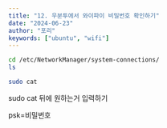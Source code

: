 ```yaml
---
title: "12. 우분투에서 와이파이 비밀번호 확인하기"
date: "2024-06-23"
author: "포리"
keywords: ["ubuntu", "wifi"]
---
```


```bash
cd /etc/NetworkManager/system-connections/
ls
```

```bash
sudo cat
```

sudo cat 뒤에 원하는거 입력하기

psk=비밀번호
